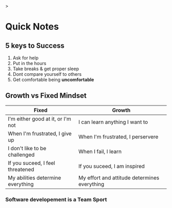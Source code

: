 <head>
  <link 
      rel="stylesheet" 
      type="text/css" 
      media="all" 
      href="../boilerplate/color"/>
  <link 
      rel="stylesheet" 
      type="text/css" 
      media="all" 
      href="../boilerplate/CSS.css"/>>
    <link 
      href="https://fonts.googleapis.com/css?family=Fira+Mono:500&display=swap" 
      rel="stylesheet">
    <script src="https://code.jquery.com/jquery-3.5.1.min.js" integrity="sha256-9/aliU8dGd2tb6OSsuzixeV4y/faTqgFtohetphbbj0=" crossorigin="anonymous"></script>
<style> 
</style>
</head>    

# Quick Notes

## 5 keys to Success
1. Ask for help 
1. Put in the hours 
1. Take breaks & get proper sleep 
1. Dont compare yourself to others
1. Get comfortable being <span class='Tomato'>**uncomfortable**</span>

## Growth vs Fixed Mindset 

Fixed | Growth
------|-------
I'm either good at it, or I'm not | I can learn anything I want to 
When I'm frustrated, I give up | When I'm frustrated, I perservere 
I don't like to be challenged | When I fail, I learn 
If you suceed, I feel threatened | If you suceed, I am inspired 
My abilities determine everything | My effort and attitude determines everything 

### Software developement is a  <span class="Cyan">Team Sport</span>